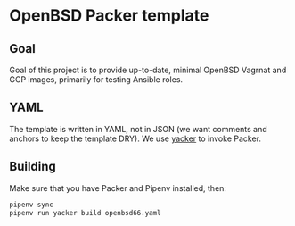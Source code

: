 # OpenBSD Packer template

## Goal

Goal of this project is to provide up-to-date, minimal OpenBSD Vagrnat and GCP images, primarily
for testing Ansible roles.

## YAML

The template is written in YAML, not in JSON (we want comments and anchors to keep the template
DRY). We use [yacker](https://yacker.readthedocs.io/en/latest/) to invoke Packer.

## Building

Make sure that you have Packer and Pipenv installed, then:

```sh
pipenv sync
pipenv run yacker build openbsd66.yaml
```
